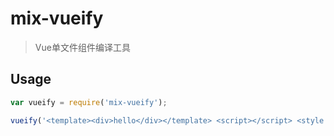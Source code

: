 # mix-vueify

> Vue单文件组件编译工具


## Usage

```js
var vueify = require('mix-vueify');

vueify('<template><div>hello</div></template> <script></script> <style scoped></style>', 'secretKey', {});
```